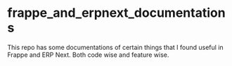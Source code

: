 # frappe_and_erpnext_documentations
This repo has some documentations of certain things that I found useful in Frappe and ERP Next. Both code wise and feature wise.
